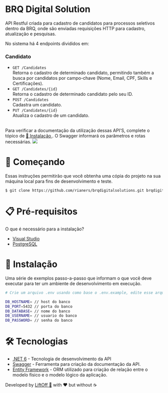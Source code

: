 # BRQ Digital Solution

API Restful criada para cadastro de candidatos para processos seletivos dentro da BRQ, onde são enviadas requisições HTTP para cadastro, atualização e pesquisas.

No sistema há 4 endpoints divididos em:

### Candidato

- `GET /Candidates` <br>
  Retorna o cadastro de determinado candidato, permitindo também a busca por candidatos por campo-chave (Nome, Email, CPF, Skills e Certificações).
- `GET /Candidates/{id}` <br>
  Retorna o cadastro de determinado candidato pelo seu ID.
- `POST /Candidates` <br>
  Cadastra um candidato.
- `PUT /Candidates/{id}` <br>
  Atualiza o cadastro de um candidato.

</br>
Para verificar a documentação da utilização dessas API'S, complete o tópico de <a href="#instalacao"> 🔧 Instalação </a>. O Swagger informará os parâmetros e rotas necessárias.
<img src="https://media.discordapp.net/attachments/908865516016390156/969784991812841482/unknown.png?width=1020&height=347"></img>

# 🚀 Começando

Essas instruções permitirão que você obtenha uma cópia do projeto na sua máquina local para fins de desenvolvimento e teste.

```sh
$ git clone https://github.com/rianers/brqdigitalsolutions.git brqdigitalsolutions
```

# 📋 Pré-requisitos

O que é necessário para a instalação?

- [Visual Studio](https://visualstudio.microsoft.com/pt-br/downloads/)
- [PostgreSQL](https://hub.docker.com/_/postgres)

# 🔧 Instalação

Uma série de exemplos passo-a-passo que informam o que você deve executar para ter um ambiente de desenvolvimento em execução.

```sh
# Crie um arquivo .env usando como base o .env.example, edite esse arquivi (.env) com as credenciais de configuração do seu banco postgres

DB_HOSTNAME= // host do banco
DB_PORT=5432 // porta do banco
DB_DATABASE= // nome do banco
DB_USERNAME= // usuario do banco
DB_PASSWORD= // senha do banco
```

# 🛠️ Tecnologias

- [.NET 6](https://dotnet.microsoft.com/en-us/) - Tecnologia de desenvolvimento da API
- [Swagger](https://swagger.io/) - Ferramenta para criação da documentação da API.
- [Entity Framework](https://docs.microsoft.com/pt-br/ef/) - ORM utilizado para criação de relação entre o modelo físico e o modelo lógico da aplicação.

Developed by [LiftOff 🚀]() with :heart: but without :coffee:
